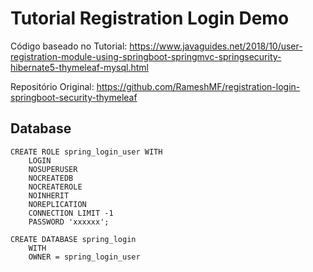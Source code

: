 # Tutorial Registration Login Demo

Código baseado no Tutorial: https://www.javaguides.net/2018/10/user-registration-module-using-springboot-springmvc-springsecurity-hibernate5-thymeleaf-mysql.html

Repositório Original: https://github.com/RameshMF/registration-login-springboot-security-thymeleaf

## Database

```postgresql
CREATE ROLE spring_login_user WITH
	LOGIN
	NOSUPERUSER
	NOCREATEDB
	NOCREATEROLE
	NOINHERIT
	NOREPLICATION
	CONNECTION LIMIT -1
	PASSWORD 'xxxxxx';
```

```postgresql
CREATE DATABASE spring_login
    WITH
    OWNER = spring_login_user
```


